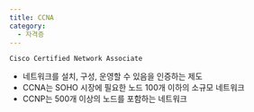 ```yaml
---
title: CCNA
category:
  - 자격증
---
```


`Cisco Certified Network Associate`

- 네트워크를 설치, 구성, 운영할 수 있음을 인증하는 제도
- CCNA는 SOHO 시장에 필요한 노드 100개 이하의 소규모 네트워크
- CCNP는 500개 이상의 노드를 포함하는 네트워크
